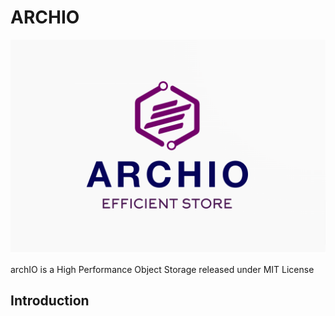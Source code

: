 # ARCHIO

![archIO](https://github.com/alouani-youssef/archio/blob/main/.github/archio-logo.png)

archIO is a High Performance Object Storage released under MIT License

## Introduction